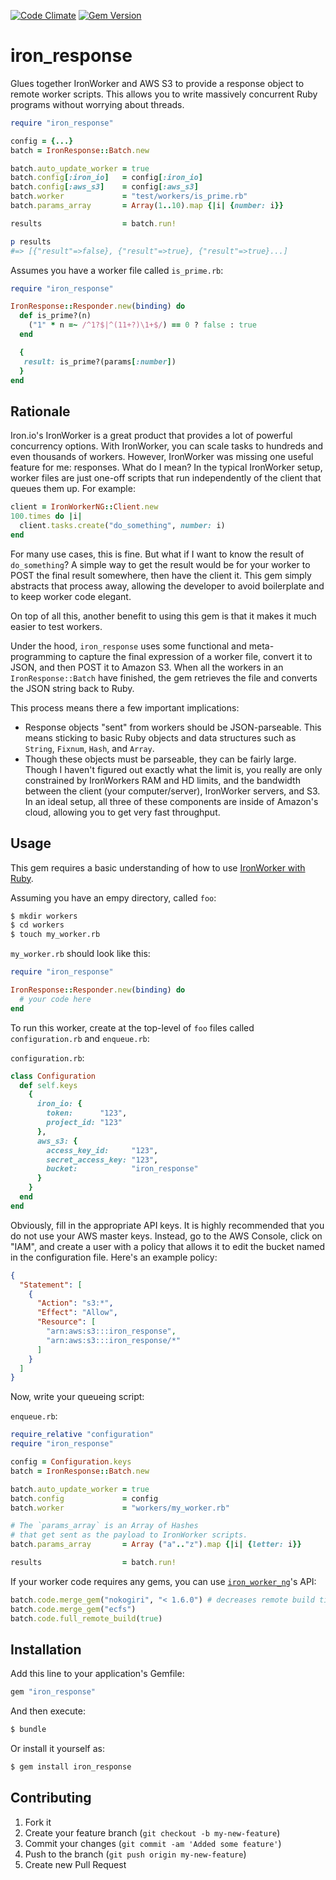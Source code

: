 [![Code Climate](https://codeclimate.com/github/adelevie/iron_response.png)](https://codeclimate.com/github/adelevie/iron_response) [![Gem Version](https://badge.fury.io/rb/iron_response.png)](http://badge.fury.io/rb/iron_response)

# iron_response

Glues together IronWorker and AWS S3 to provide a response object to remote worker scripts. This allows you to write massively concurrent Ruby programs without worrying about threads.

```ruby
require "iron_response"

config = {...}
batch = IronResponse::Batch.new

batch.auto_update_worker = true
batch.config[:iron_io]   = config[:iron_io]
batch.config[:aws_s3]    = config[:aws_s3]
batch.worker             = "test/workers/is_prime.rb"
batch.params_array       = Array(1..10).map {|i| {number: i}}

results                  = batch.run!

p results
#=> [{"result"=>false}, {"result"=>true}, {"result"=>true}...]
```

Assumes you have a worker file called `is_prime.rb`:
```ruby
require "iron_response"

IronResponse::Responder.new(binding) do
  def is_prime?(n)
    ("1" * n =~ /^1?$|^(11+?)\1+$/) == 0 ? false : true
  end

  {
   result: is_prime?(params[:number])
  }
end
```

## Rationale

Iron.io's IronWorker is a great product that provides a lot of powerful concurrency options. With IronWorker, you can scale tasks to hundreds and even thousands of workers. However, IronWorker was missing one useful feature for me: responses. What do I mean? In the typical IronWorker setup, worker files are just one-off scripts that run independently of the client that queues them up. For example:

```ruby
client = IronWorkerNG::Client.new
100.times do |i|
  client.tasks.create("do_something", number: i)
end
```

For many use cases, this is fine. But what if I want to know the result of `do_something`? A simple way to get the result would be for your worker to POST the final result somewhere, then have the client it. This gem simply abstracts that process away, allowing the developer to avoid boilerplate and to keep worker code elegant.

On top of all this, another benefit to using this gem is that it makes it much easier to test workers.

Under the hood, `iron_response` uses some functional and meta-programming to capture the final expression of a worker file, convert it to JSON, and then POST it to Amazon S3. When all the workers in an `IronResponse::Batch` have finished, the gem retrieves the file and converts the JSON string back to Ruby.

This process means there a few important implications:

- Response objects "sent" from workers should be JSON-parseable. This means sticking to basic Ruby objects and data structures such as `String`, `Fixnum`, `Hash`, and `Array`.
- Though these objects must be parseable, they can be fairly large. Though I haven't figured out exactly what the limit is, you really are only constrained by IronWorkers RAM and HD limits, and the bandwidth between the client (your computer/server), IronWorker servers, and S3. In an ideal setup, all three of these components are inside of Amazon's cloud, allowing you to get very fast throughput.

## Usage

This gem requires a basic understanding of how to use [IronWorker with Ruby](https://github.com/iron-io/iron_worker_ruby_ng).

Assuming you have an empy directory, called `foo`:

```sh
$ mkdir workers
$ cd workers
$ touch my_worker.rb
```

`my_worker.rb` should look like this:

```ruby
require "iron_response"

IronResponse::Responder.new(binding) do
  # your code here
end
```

To run this worker, create at the top-level of `foo` files called `configuration.rb` and `enqueue.rb`:

`configuration.rb`:
```ruby
class Configuration
  def self.keys
    {
      iron_io: {
        token:      "123",
        project_id: "123"
      },
      aws_s3: {
        access_key_id:     "123",
        secret_access_key: "123",
        bucket:            "iron_response"
      }
    }
  end
end
```

Obviously, fill in the appropriate API keys. It is highly recommended that you do not use your AWS master keys. Instead, go to the AWS Console, click on "IAM", and create a user with a policy that allows it to edit the bucket named in the configuration file. Here's an example policy:

```json
{
  "Statement": [
    {
      "Action": "s3:*",
      "Effect": "Allow",
      "Resource": [
        "arn:aws:s3:::iron_response",
        "arn:aws:s3:::iron_response/*"
      ]
    }
  ]
}
```

Now, write your queueing script:

`enqueue.rb`:
```ruby
require_relative "configuration"
require "iron_response"

config = Configuration.keys
batch = IronResponse::Batch.new

batch.auto_update_worker = true
batch.config             = config
batch.worker             = "workers/my_worker.rb"

# The `params_array` is an Array of Hashes 
# that get sent as the payload to IronWorker scripts.
batch.params_array       = Array ("a".."z").map {|i| {letter: i}}

results                  = batch.run!
```

If your worker code requires any gems, you can use [`iron_worker_ng`](https://github.com/iron-io/iron_worker_ruby_ng)'s API:

```ruby
batch.code.merge_gem("nokogiri", "< 1.6.0") # decreases remote build time
batch.code.merge_gem("ecfs")
batch.code.full_remote_build(true)
```


## Installation

Add this line to your application's Gemfile:

```ruby
gem "iron_response"
```

And then execute:

```sh
$ bundle
```

Or install it yourself as:

```sh
$ gem install iron_response
```

## Contributing

1. Fork it
2. Create your feature branch (`git checkout -b my-new-feature`)
3. Commit your changes (`git commit -am 'Added some feature'`)
4. Push to the branch (`git push origin my-new-feature`)
5. Create new Pull Request
